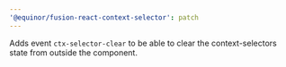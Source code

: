 ```yaml
---
'@equinor/fusion-react-context-selector': patch
---
```


Adds event `ctx-selector-clear` to be able to clear the context-selectors state from outside the component.
